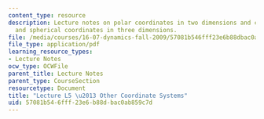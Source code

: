 ```yaml
---
content_type: resource
description: Lecture notes on polar coordinates in two dimensions and cylindrical
  and spherical coordinates in three dimensions.
file: /media/courses/16-07-dynamics-fall-2009/57081b546fff23e6b88dbac0ab859c7d_MIT16_07F09_Lec05.pdf
file_type: application/pdf
learning_resource_types:
- Lecture Notes
ocw_type: OCWFile
parent_title: Lecture Notes
parent_type: CourseSection
resourcetype: Document
title: "Lecture L5 \u2013 Other Coordinate Systems"
uid: 57081b54-6fff-23e6-b88d-bac0ab859c7d
---
```

